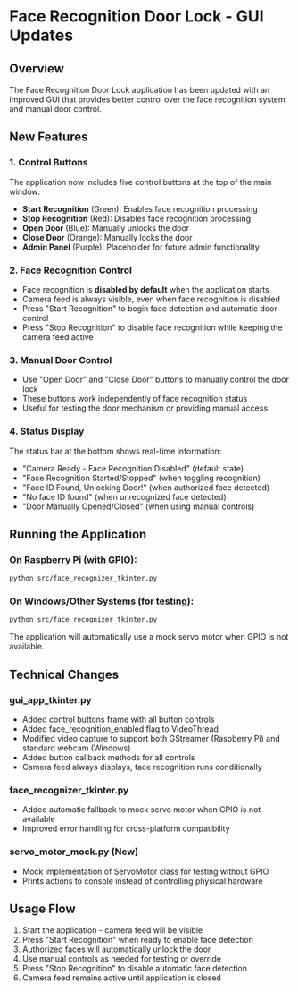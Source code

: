 # Face Recognition Door Lock - GUI Updates

## Overview
The Face Recognition Door Lock application has been updated with an improved GUI that provides better control over the face recognition system and manual door control.

## New Features

### 1. Control Buttons
The application now includes five control buttons at the top of the main window:

- **Start Recognition** (Green): Enables face recognition processing
- **Stop Recognition** (Red): Disables face recognition processing
- **Open Door** (Blue): Manually unlocks the door
- **Close Door** (Orange): Manually locks the door
- **Admin Panel** (Purple): Placeholder for future admin functionality

### 2. Face Recognition Control
- Face recognition is **disabled by default** when the application starts
- Camera feed is always visible, even when face recognition is disabled
- Press "Start Recognition" to begin face detection and automatic door control
- Press "Stop Recognition" to disable face recognition while keeping the camera feed active

### 3. Manual Door Control
- Use "Open Door" and "Close Door" buttons to manually control the door lock
- These buttons work independently of face recognition status
- Useful for testing the door mechanism or providing manual access

### 4. Status Display
The status bar at the bottom shows real-time information:
- "Camera Ready - Face Recognition Disabled" (default state)
- "Face Recognition Started/Stopped" (when toggling recognition)
- "Face ID Found, Unlocking Door!" (when authorized face detected)
- "No face ID found" (when unrecognized face detected)
- "Door Manually Opened/Closed" (when using manual controls)

## Running the Application

### On Raspberry Pi (with GPIO):
```bash
python src/face_recognizer_tkinter.py
```

### On Windows/Other Systems (for testing):
```bash
python src/face_recognizer_tkinter.py
```
The application will automatically use a mock servo motor when GPIO is not available.

## Technical Changes

### gui_app_tkinter.py
- Added control buttons frame with all button controls
- Added face_recognition_enabled flag to VideoThread
- Modified video capture to support both GStreamer (Raspberry Pi) and standard webcam (Windows)
- Added button callback methods for all controls
- Camera feed always displays, face recognition runs conditionally

### face_recognizer_tkinter.py
- Added automatic fallback to mock servo motor when GPIO is not available
- Improved error handling for cross-platform compatibility

### servo_motor_mock.py (New)
- Mock implementation of ServoMotor class for testing without GPIO
- Prints actions to console instead of controlling physical hardware

## Usage Flow
1. Start the application - camera feed will be visible
2. Press "Start Recognition" when ready to enable face detection
3. Authorized faces will automatically unlock the door
4. Use manual controls as needed for testing or override
5. Press "Stop Recognition" to disable automatic face detection
6. Camera feed remains active until application is closed 
